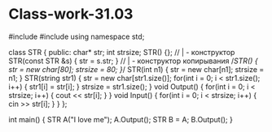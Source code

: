 # Class-work-31.03
#include <iostream>
#include <string>
using namespace std;

class STR
{
public:
    char* str;
    int strsize;
    STR() {};
    // | - конструктор
    STR(const STR &s)
    {
        str = s.str;
    }
    // | - конструктор копирывания
    /*STR()
    {
        str = new char[80];
        strsize = 80;
    }*/
    STR(int n1)
    {
        str = new char[n1];
        strsize = n1;
    }
    STR(string str1)
    {
        str = new char[str1.size()];
        for(int i = 0; i < str1.size(); i++)
        {
            str1[i] = str[i];
        }
        strsize = str1.size();
    }
    void Output()
    {
        for(int i = 0; i < strsize; i++)
        {
            cout << str[i];
        }
    }
    void Input()
    {
        for(int i = 0; i < strsize; i++)
        {
            cin >> str[i];
        }
    }
};

int main()
{
    STR A("I love me");
    A.Output();
    STR B = A;
    B.Output();
}
